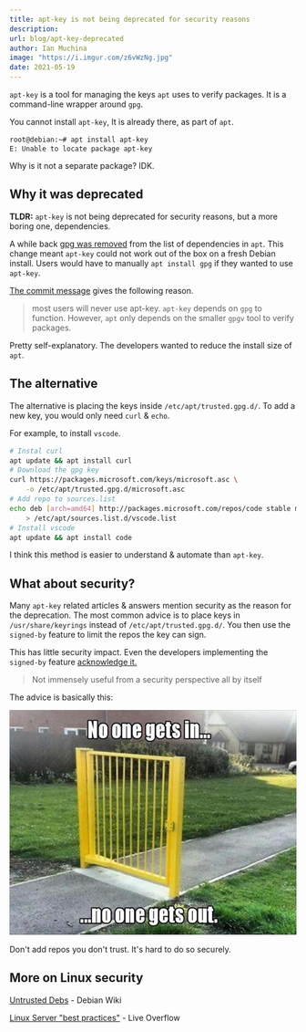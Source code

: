 ```yaml
---
title: apt-key is not being deprecated for security reasons
description: 
url: blog/apt-key-deprecated
author: Ian Muchina
image: "https://i.imgur.com/z6vWzNg.jpg"
date: 2021-05-19
---
```


`apt-key` is a tool for managing the keys `apt` uses to verify packages. It is a command-line wrapper around `gpg`.

You cannot install `apt-key`, It is already there, as part of `apt`.

```
root@debian:~# apt install apt-key
E: Unable to locate package apt-key
```

Why is it not a separate package? IDK.

## Why it was deprecated

**TLDR:** `apt-key` is not being deprecated for security reasons, but a more boring one, dependencies.

A while back [gpg was removed](https://github.com/Debian/apt/commit/87d468fe355c87325c943c40043a0bb236b2407f) from the list of dependencies in `apt`. This change meant `apt-key` could not work out of the box on a fresh Debian install. Users would have to manually `apt install gpg` if they wanted to use `apt-key`.

[The commit message](https://github.com/Debian/apt/commit/87d468fe355c87325c943c40043a0bb236b2407f) gives the following reason.

> most users will never use apt-key.
> `apt-key` depends on `gpg` to function. However, `apt` only depends on the smaller `gpgv` tool to verify packages.

Pretty self-explanatory. The developers wanted to reduce the install size of `apt`.

## The alternative

The alternative is placing the keys inside `/etc/apt/trusted.gpg.d/`. To add a new key, you would only need `curl` & `echo`.

For example, to install `vscode`.

```sh
# Instal curl
apt update && apt install curl
# Download the gpg key
curl https://packages.microsoft.com/keys/microsoft.asc \
    -o /etc/apt/trusted.gpg.d/microsoft.asc
# Add repo to sources.list
echo deb [arch=amd64] http://packages.microsoft.com/repos/code stable main \
    > /etc/apt/sources.list.d/vscode.list
# Install vscode
apt update && apt install code
```

I think this method is easier to understand & automate than `apt-key`.

## What about security?

Many `apt-key` related articles & answers mention security as the reason for the deprecation. The most common advice is to place keys in `/usr/share/keyrings` instead of `/etc/apt/trusted.gpg.d/`. You then use the `signed-by` feature to limit the repos the key can sign.

This has little security impact. Even the developers implementing the `signed-by` feature [acknowledge it.](https://github.com/Debian/apt/commit/b0d408547734)

> Not immensely useful from a security perspective all by itself

The advice is basically this:

![Meme showing a gate-no-wall.](/img/apt-key/gate-no-walls.jpg)

Don't add repos you don't trust. It's hard to do so securely.

## More on Linux security

[Untrusted Debs](https://wiki.debian.org/UntrustedDebs) - Debian Wiki

[Linux Server "best practices"](https://youtu.be/fKuqYQdqRIs) - Live Overflow
